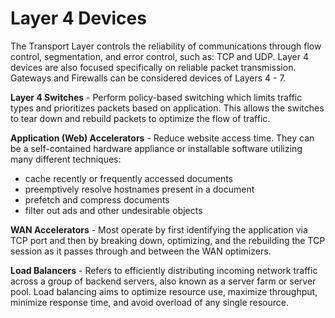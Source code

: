 # Layer 4 Devices

The Transport Layer controls the reliability of communications through flow control, segmentation, and error control, such as: TCP and UDP. Layer 4 devices are also focused specifically on reliable packet transmission.  Gateways and Firewalls can be considered devices of Layers 4 - 7.

**Layer 4 Switches** - Perform policy-based switching which limits traffic types and prioritizes packets based on application.  This allows the switches to tear down and rebuild packets to optimize the flow of traffic.

**Application \(Web\) Accelerators** - Reduce website access time.  They can be a self-contained hardware appliance or installable software utilizing many different techniques:

*  cache recently or frequently accessed documents
*  preemptively resolve hostnames present in a document
*  prefetch and compress documents
*  filter out ads and other undesirable objects

**WAN Accelerators** -  Most operate by first identifying the application via TCP port and then by breaking down, optimizing, and the rebuilding the TCP session as it passes through and between the WAN optimizers.

**Load Balancers** - Refers to efficiently distributing incoming network traffic across a group of backend servers, also known as a server farm or server pool. Load balancing aims to optimize resource use, maximize throughput, minimize response time, and avoid overload of any single resource.

